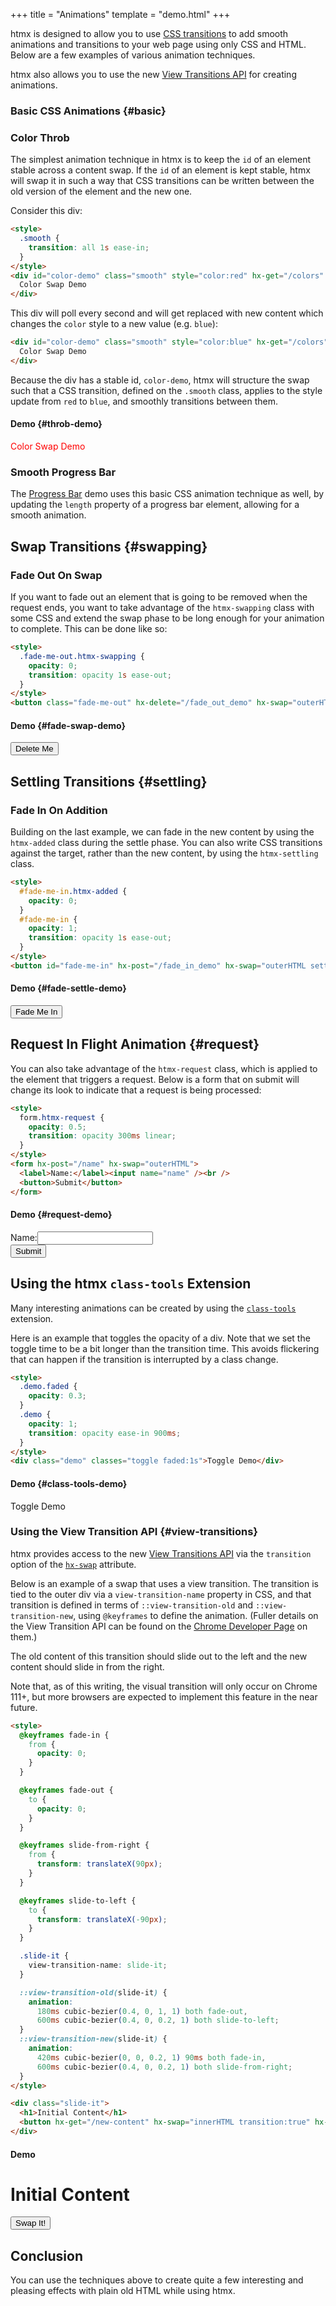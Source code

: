 +++
title = "Animations"
template = "demo.html"
+++

htmx is designed to allow you to use
[CSS transitions](https://developer.mozilla.org/en-US/docs/Web/CSS/CSS_Transitions/Using_CSS_transitions) to add smooth
animations and transitions to your web page using only CSS and HTML. Below are a few examples of various animation
techniques.

htmx also allows you to use the new
[View Transitions API](https://developer.mozilla.org/en-US/docs/Web/API/View_Transitions_API) for creating animations.

### Basic CSS Animations {#basic}

### Color Throb

The simplest animation technique in htmx is to keep the `id` of an element stable across a content swap. If the `id` of
an element is kept stable, htmx will swap it in such a way that CSS transitions can be written between the old version
of the element and the new one.

Consider this div:

```html
<style>
  .smooth {
    transition: all 1s ease-in;
  }
</style>
<div id="color-demo" class="smooth" style="color:red" hx-get="/colors" hx-swap="outerHTML" hx-trigger="every 1s">
  Color Swap Demo
</div>
```

This div will poll every second and will get replaced with new content which changes the `color` style to a new value
(e.g. `blue`):

```html
<div id="color-demo" class="smooth" style="color:blue" hx-get="/colors" hx-swap="outerHTML" hx-trigger="every 1s">
  Color Swap Demo
</div>
```

Because the div has a stable id, `color-demo`, htmx will structure the swap such that a CSS transition, defined on the
`.smooth` class, applies to the style update from `red` to `blue`, and smoothly transitions between them.

#### Demo {#throb-demo}

<style>
.smooth {
  transition: all 1s ease-in;
}
</style>
<div id="color-demo" class="smooth" style="color:red"
      hx-get="/colors" hx-swap="outerHTML" hx-trigger="every 1s">
  Color Swap Demo
</div>

<script>
    var colors = ['blue', 'green', 'orange', 'red'];
    onGet("/colors", function () {
      var color = colors.shift();
      colors.push(color);
      return '<div id="color-demo" hx-get="/colors" hx-swap="outerHTML" class="smooth" hx-trigger="every 1s" style="color:' + color + '">\n'+
             '  Color Swap Demo\n'+
             '</div>\n'
    });
</script>

### Smooth Progress Bar

The [Progress Bar](@/examples/progress-bar.md) demo uses this basic CSS animation technique as well, by updating the
`length` property of a progress bar element, allowing for a smooth animation.

## Swap Transitions {#swapping}

### Fade Out On Swap

If you want to fade out an element that is going to be removed when the request ends, you want to take advantage of the
`htmx-swapping` class with some CSS and extend the swap phase to be long enough for your animation to complete. This can
be done like so:

```html
<style>
  .fade-me-out.htmx-swapping {
    opacity: 0;
    transition: opacity 1s ease-out;
  }
</style>
<button class="fade-me-out" hx-delete="/fade_out_demo" hx-swap="outerHTML swap:1s">Fade Me Out</button>
```

#### Demo {#fade-swap-demo}

<style>
.fade-me-out.htmx-swapping {
  opacity: 0;
  transition: opacity 1s ease-out;
}
</style>

<button class="fade-me-out"
        hx-delete="/fade_out_demo"
        hx-swap="outerHTML swap:1s"> Delete Me </button>

<script>
    onDelete("/fade_out_demo", function () {return ""});
</script>

## Settling Transitions {#settling}

### Fade In On Addition

Building on the last example, we can fade in the new content by using the `htmx-added` class during the settle phase.
You can also write CSS transitions against the target, rather than the new content, by using the `htmx-settling` class.

```html
<style>
  #fade-me-in.htmx-added {
    opacity: 0;
  }
  #fade-me-in {
    opacity: 1;
    transition: opacity 1s ease-out;
  }
</style>
<button id="fade-me-in" hx-post="/fade_in_demo" hx-swap="outerHTML settle:1s">Fade Me In</button>
```

#### Demo {#fade-settle-demo}

<style>
#fade-me-in.htmx-added {
  opacity: 0;
}
#fade-me-in {
  opacity: 1;
  transition: opacity 1s ease-out;
}
</style>

<button id="fade-me-in"
        hx-post="/fade_me_in"
        hx-swap="outerHTML settle:1s"> Fade Me In </button>

<script>
    onPost("/fade_me_in", function () {return "<button id=\"fade-me-in\"\n"+
                                               "        hx-post=\"/fade_me_in\"\n"+
                                               "        hx-swap=\"outerHTML settle:1s\">\n"+
                                               "        Fade Me In\n"+
                                               "</button>"});
</script>

## Request In Flight Animation {#request}

You can also take advantage of the `htmx-request` class, which is applied to the element that triggers a request. Below
is a form that on submit will change its look to indicate that a request is being processed:

```html
<style>
  form.htmx-request {
    opacity: 0.5;
    transition: opacity 300ms linear;
  }
</style>
<form hx-post="/name" hx-swap="outerHTML">
  <label>Name:</label><input name="name" /><br />
  <button>Submit</button>
</form>
```

#### Demo {#request-demo}

<style>
  form.htmx-request {
    opacity: .5;
    transition: opacity 300ms linear;
  }
</style>

<div aria-live="polite">
<form hx-post="/name" hx-swap="outerHTML">
<label>Name:</label><input name="name"><br/>
<button>Submit</button>
</form>
</div>

<script>
  onPost("/name", function(){ return "Submitted!"; });
</script>

## Using the htmx `class-tools` Extension

Many interesting animations can be created by using the [`class-tools`](@/extensions/class-tools.md) extension.

Here is an example that toggles the opacity of a div. Note that we set the toggle time to be a bit longer than the
transition time. This avoids flickering that can happen if the transition is interrupted by a class change.

```html
<style>
  .demo.faded {
    opacity: 0.3;
  }
  .demo {
    opacity: 1;
    transition: opacity ease-in 900ms;
  }
</style>
<div class="demo" classes="toggle faded:1s">Toggle Demo</div>
```

#### Demo {#class-tools-demo}

<style>
.demo.faded {
  opacity:.3;
}
.demo {
  opacity:1;
  transition: opacity ease-in 900ms;
}
</style>
<div class="demo" classes="toggle faded:1s">Toggle Demo</div>

### Using the View Transition API {#view-transitions}

htmx provides access to the new
[View Transitions API](https://developer.mozilla.org/en-US/docs/Web/API/View_Transitions_API) via the `transition`
option of the [`hx-swap`](/attributes/hx-swap) attribute.

Below is an example of a swap that uses a view transition. The transition is tied to the outer div via a
`view-transition-name` property in CSS, and that transition is defined in terms of `::view-transition-old` and
`::view-transition-new`, using `@keyframes` to define the animation. (Fuller details on the View Transition API can be
found on the [Chrome Developer Page](https://developer.chrome.com/docs/web-platform/view-transitions/) on them.)

The old content of this transition should slide out to the left and the new content should slide in from the right.

Note that, as of this writing, the visual transition will only occur on Chrome 111+, but more browsers are expected to
implement this feature in the near future.

```html
<style>
  @keyframes fade-in {
    from {
      opacity: 0;
    }
  }

  @keyframes fade-out {
    to {
      opacity: 0;
    }
  }

  @keyframes slide-from-right {
    from {
      transform: translateX(90px);
    }
  }

  @keyframes slide-to-left {
    to {
      transform: translateX(-90px);
    }
  }

  .slide-it {
    view-transition-name: slide-it;
  }

  ::view-transition-old(slide-it) {
    animation:
      180ms cubic-bezier(0.4, 0, 1, 1) both fade-out,
      600ms cubic-bezier(0.4, 0, 0.2, 1) both slide-to-left;
  }
  ::view-transition-new(slide-it) {
    animation:
      420ms cubic-bezier(0, 0, 0.2, 1) 90ms both fade-in,
      600ms cubic-bezier(0.4, 0, 0.2, 1) both slide-from-right;
  }
</style>

<div class="slide-it">
  <h1>Initial Content</h1>
  <button hx-get="/new-content" hx-swap="innerHTML transition:true" hx-target="closest div">Swap It!</button>
</div>
```

#### Demo

<style>
   @keyframes fade-in {
     from { opacity: 0; }
   }

   @keyframes fade-out {
     to { opacity: 0; }
   }

   @keyframes slide-from-right {
     from { transform: translateX(90px); }
   }

   @keyframes slide-to-left {
     to { transform: translateX(-90px); }
   }

   .slide-it {
     view-transition-name: slide-it;
   }

   ::view-transition-old(slide-it) {
     animation: 180ms cubic-bezier(0.4, 0, 1, 1) both fade-out,
     600ms cubic-bezier(0.4, 0, 0.2, 1) both slide-to-left;
   }
   ::view-transition-new(slide-it) {
     animation: 420ms cubic-bezier(0, 0, 0.2, 1) 90ms both fade-in,
     600ms cubic-bezier(0.4, 0, 0.2, 1) both slide-from-right;
   }
</style>

<div class="slide-it">
   <h1>Initial Content</h1>
   <button hx-get="/new-content" hx-swap="innerHTML transition:true" hx-target="closest div">
     Swap It!
   </button>
</div>

<script>
    var originalContent = htmx.find(".slide-it").innerHTML;

    this.server.respondWith("GET", "/new-content", function(xhr){
        xhr.respond(200,  {}, "<h1>New Content</h1> <button hx-get='/original-content' hx-swap='innerHTML transition:true' hx-target='closest div'>Restore It! </button>")
    });

    this.server.respondWith("GET", "/original-content", function(xhr){
        xhr.respond(200,  {}, originalContent)
    });
</script>

## Conclusion

You can use the techniques above to create quite a few interesting and pleasing effects with plain old HTML while using
htmx.
